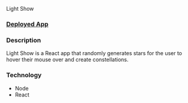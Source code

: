 Light Show

### [Deployed App]()

### Description

Light Show is a React app that randomly generates stars for the user to hover their mouse over and create constellations.

### Technology

- Node
- React
